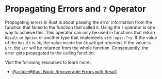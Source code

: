 # Propagating Errors and `?` Operator

Propagating errors in Rust is about passing the error information from the function that failed to the function that called it. Using the `?` operator is one way to achieve this. This operator can only be used in functions that return `Result` or `Option` or another type that implements `std::ops::Try`. If the value of the `Result` is `Ok`, the value inside the `Ok` will get returned. If the value is `Err`, the `Err` will be returned from the whole function. Consequently, the error gets propagated to the calling function.

Visit the following resources to learn more:

- [@article@Rust Book: Recoverable Errors with Result](https://doc.rust-lang.org/book/ch09-02-recoverable-errors-with-result.html)
